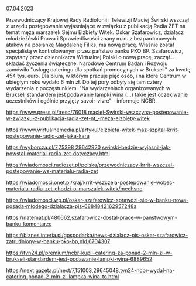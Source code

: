07.04.2023

Przewodniczący Krajowej Rady Radiofonii i Telewizji Maciej Świrski wszczął z urzędu postępowanie wyjaśniające w związku z publikacją Radia ZET na temat męża marszałek Sejmu Elżbiety Witek. Oskar Szafarowicz, działacz młodzieżówki Prawa i Sprawiedliwości znany m.in. z bezpardonowych ataków na posłankę Magdalenę Filiks, ma nową pracę. Właśnie został specjalistą w kontrolowanym przez państwo banku PKO BP. Szafarowicz, zapytany przez dziennikarza Wirtualnej Polski o nową pracę, zaczął... składać życzenia świąteczne. Narodowe Centrum Badań i Rozwoju zamówiło "usługę cateringu dla spotkań promocyjnych w Brukseli" za kwotę 454 tys. euro. Dla biura, w którym pracuje pięć osób, i na które Centrum w ubiegłym roku wydało 6 mln zł. Do tej pory odbyły się tam cztery wydarzenia z poczęstunkiem. "Na wydarzeniach organizowanych w Brukseli standardem jest podawanie lampki wina (...) takie jest oczekiwanie uczestników i ogólnie przyjęty savoir-vivre" - informuje NCBR.

https://www.press.pl/tresc/76018,maciej-Swirski-wszczyna-postepowanie-w-zwiazku-z-publikacja-radia-zet-nt_-meza-elzbiety-witek

https://www.wirtualnemedia.pl/artykul/elzbieta-witek-maz-szpital-krrit-postepowanie-radio-zet-jaka-kara

https://wyborcza.pl/7,75398,29642920,swirski-bedzie-wyjasnil-jak-powstal-material-radia-zet-dotyczacy.html

https://wiadomosci.radiozet.pl/polska/przewodniczacy-krrit-wszczal-postepowanie-ws-materialu-radia-zet

https://wiadomosci.onet.pl/kraj/krrit-wszczela-postepowanie-wobec-materialu-radia-zet-chodzi-o-marszalek-witek/meehsne

https://wiadomosci.wp.pl/oskar-szafarowicz-sprawdzi-sie-w-banku-nowa-posada-mlodego-dzialacza-pis-6884842162957248a

https://natemat.pl/480662,szafarowicz-dostal-prace-w-panstwowym-banku-komentarze

https://biznes.interia.pl/gospodarka/news-dzialacz-pis-oskar-szafarowicz-zatrudniony-w-banku-pko-bp,nId,6704307

https://tvn24.pl/premium/ncbr-kupil-catering-za-ponad-2-mln-zl-w-brukseli-standardem-jest-podawanie-lampki-wina-6889652

https://next.gazeta.pl/next/7,151003,29645048,tvn24-ncbr-wydal-na-catering-ponad-2-mln-zl-lampka-wina-to.html